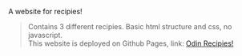 A website for recipies!
> Contains 3 different recipies.
> Basic html structure and css, no javascript.   
> This website is deployed on Github Pages, link: [Odin Recipies!](https://anubhavprabhakar.github.io/odin-recipies/)